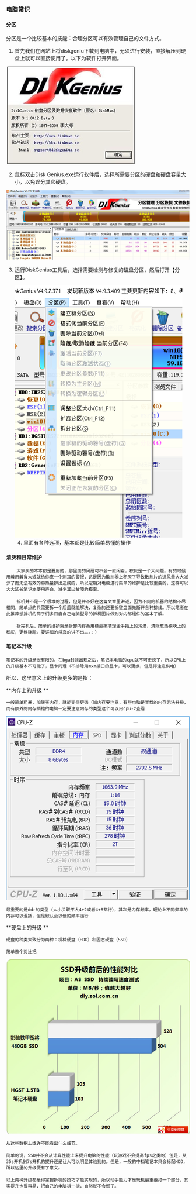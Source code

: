 ### 电脑常识

#### 分区

分区是一个比较基本的技能：合理分区可以有效管理自己的文件方式。

1. 首先我们在网站上将diskgeniu下载到电脑中，无须进行安装，直接解压到硬盘上就可以直接使用了。以下为软件打开界面。

<img src="../images/简单电脑维修/pic15.png" />

2. 鼠标双击Disk Genius.exe运行软件后，选择所需要分区的硬盘和硬盘容量大小，以免误分其它硬盘。

<img src="../images/简单电脑维修/pic16.png" />

3. 运行DiskGenius工具后，选择需要检测与修复的磁盘分区，然后打开【分区】。

   <img src="../images/简单电脑维修/pic17.png" />

   4. 里面有各种选项，基本都是比较简单易懂的操作

#### 清灰和日常维护

        大家买的本本都是要用的，那里面的风扇可不会一直闲着，积灰是一个大问题。有的时候用着用着鲁大娘就给你来一个刺耳的警报，这是因为散热器上积灰了导致散热片的进风量大大减少了而无法有效的将热量排出造成的，所以定期对电脑进行简单的维护是比较重要的，这样可以大大延长笔记本使用寿命，减少其出故障的概率。
    
        拆机并不是一个很难的过程，但是并不好在这篇文章里讲述，因为不同的机器的结构不尽相同，简单点的只需要拆一个后盖就能解决，复杂的还要拆键盘面先断开各种排线。所以笔者在此推荐想拆机的筒子们多百度自己电脑型号的拆机图片做到对内部组件的基本了解。
    
        拆完机后，简单的维护就是拆卸内存条用橡皮擦清理金手指上的污渍，清除散热模块上的积灰，更换硅脂。要详细的将真的讲不出。。。：）

#### 笔记本升级

	笔记本的升级是很有限的，在bga封装出现之后，笔记本电脑的cpu就不可更换了，所以CPU上的升级基本不可能了，显卡同理（不排除用mxm接口的显卡，可以更换，但是得注意供电）

所以，这里意义上的升级更多的是指：

**内存上的升级 **

	一般简单粗暴，加钱买内存，就能变得更强（加内存要注意，有些电脑是半载的内存无法升级，而有额外的内存插槽的电脑一定要注意内存的类型这个可以用cpu-z查看

<img src="../images/简单电脑维修/pic18.png" />

	最重要的是ddr的类型（大小关联不大4+2或者4+8都行），其次是内存频率，理论上不同频率的内存可以混插，但是默认会以低的频率运行

**硬盘上的升级 **

	硬盘的种类大致分为两种：机械硬盘（HDD）和固态硬盘（SSD）
	
	简单做个对比把

<img src="../images/简单电脑维修/pic19.png" />

	从这些数据上或许不能看出什么细节。
	
	简单的说，SSD并不会从计算性能上来提升电脑的性能（玩游戏不会提高fps之类的）但是，从35s开机到7s开机的提升还是让人可以明显体验到的。但是，一般的中档笔记本只会标配HDD，所以这里的升级便有了意义。
	
	以上两种升级都是得掌握拆机的技巧才能实现的，所以动手能力才是玩机最重要打一个部分，其实提升也很容易，把自己的电脑拆一拆，自然就不会慌了。